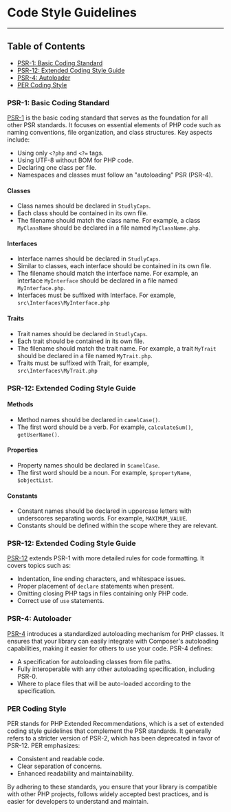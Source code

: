 # Code Style Guidelines

---

## Table of Contents

- [PSR-1: Basic Coding Standard](#psr-1-basic-coding-standard)
- [PSR-12: Extended Coding Style Guide](#psr-12-extended-coding-style-guide)
- [PSR-4: Autoloader](#psr-4-autoloader)
- [PER Coding Style](#per-coding-style)

### PSR-1: Basic Coding Standard

[PSR-1](https://www.php-fig.org/psr/psr-1/) is the basic coding standard that serves as the foundation for all other PSR standards. It focuses on essential elements of PHP code such as naming conventions, file organization, and class structures. Key aspects include:

- Using only `<?php` and `<?=` tags.
- Using UTF-8 without BOM for PHP code.
- Declaring one class per file.
- Namespaces and classes must follow an "autoloading" PSR (PSR-4).

#### Classes

- Class names should be declared in `StudlyCaps`.
- Each class should be contained in its own file.
- The filename should match the class name. For example, a class `MyClassName` should be declared in a file named `MyClassName.php`.

#### Interfaces

- Interface names should be declared in `StudlyCaps`.
- Similar to classes, each interface should be contained in its own file.
- The filename should match the interface name. For example, an interface `MyInterface` should be declared in a file named `MyInterface.php`.
- Interfaces must be suffixed with Interface. For example, `src\Interfaces\MyInterface.php`

#### Traits

- Trait names should be declared in `StudlyCaps`.
- Each trait should be contained in its own file.
- The filename should match the trait name. For example, a trait `MyTrait` should be declared in a file named `MyTrait.php`.
- Traits must be suffixed with Trait, for example, `src\Interfaces\MyTrait.php`

### PSR-12: Extended Coding Style Guide

#### Methods

- Method names should be declared in `camelCase()`.
- The first word should be a verb. For example, `calculateSum()`, `getUserName()`.

#### Properties

- Property names should be declared in `$camelCase`.
- The first word should be a noun. For example, `$propertyName`, `$objectList`.

#### Constants

- Constant names should be declared in uppercase letters with underscores separating words. For example, `MAXIMUM_VALUE`.
- Constants should be defined within the scope where they are relevant.

### PSR-12: Extended Coding Style Guide

[PSR-12](https://www.php-fig.org/psr/psr-12/) extends PSR-1 with more detailed rules for code formatting. It covers topics such as:

- Indentation, line ending characters, and whitespace issues.
- Proper placement of `declare` statements when present.
- Omitting closing PHP tags in files containing only PHP code.
- Correct use of `use` statements.

### PSR-4: Autoloader

[PSR-4](https://www.php-fig.org/psr/psr-4/) introduces a standardized autoloading mechanism for PHP classes. It ensures that your library can easily integrate with Composer's autoloading capabilities, making it easier for others to use your code. PSR-4 defines:

- A specification for autoloading classes from file paths.
- Fully interoperable with any other autoloading specification, including PSR-0.
- Where to place files that will be auto-loaded according to the specification.

### PER Coding Style

PER stands for PHP Extended Recommendations, which is a set of extended coding style guidelines that complement the PSR standards. It generally refers to a stricter version of PSR-2, which has been deprecated in favor of PSR-12. PER emphasizes:

- Consistent and readable code.
- Clear separation of concerns.
- Enhanced readability and maintainability.

By adhering to these standards, you ensure that your library is compatible with other PHP projects, follows widely accepted best practices, and is easier for developers to understand and maintain.
